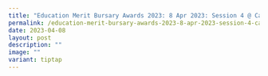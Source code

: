 ```yaml
---
title: "Education Merit Bursary Awards 2023: 8 Apr 2023: Session 4 @ Cairnhill CC"
permalink: /education-merit-bursary-awards-2023-8-apr-2023-session-4-cairnhill-cc/
date: 2023-04-08
layout: post
description: ""
image: ""
variant: tiptap
---
```


